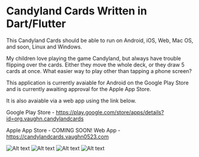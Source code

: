 # Candyland Cards Written in Dart/Flutter

This Candyland Cards should be able to run on Android, iOS, Web, Mac OS, and soon, Linux and Windows.

My children love playing the game Candyland, but always have trouble flipping over the cards. Either they move the whole deck, or they draw 5 cards at once. What easier way to play other than tapping a phone screen?

This application is currently avaiable for Android on the Google Play Store and is currently awaiting approval for the Apple App Store.

It is also avaiable via a web app using the link below.

Google Play Store - https://play.google.com/store/apps/details?id=org.vaughn.candylandcards

Apple App Store - COMING SOON!
Web App - https://candylandcards.vaughn0523.com

![Alt text](candyland_cards_1.png?raw=true "Title")
![Alt text](candyland_cards_2.png?raw=true "Title")
![Alt text](candyland_cards_3.png?raw=true "Title")
![Alt text](candyland_cards_4.png?raw=true "Title")

